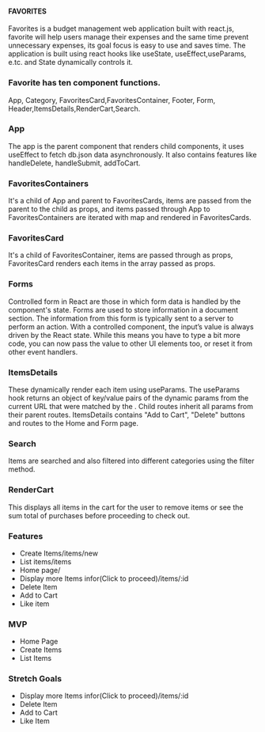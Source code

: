 #### FAVORITES ###
Favorites is a budget management web application built with react.js, favorite will help users manage their expenses and the same time prevent unnecessary expenses, its goal focus is easy to use and saves time.
The application is built using react hooks like useState, useEffect,useParams, e.tc. and State dynamically controls it.

### Favorite has ten component functions.
App, Category, FavoritesCard,FavoritesContainer, Footer, Form, Header,ItemsDetails,RenderCart,Search.

### App
The app is the parent component that renders child components, it uses useEffect to fetch db.json data asynchronously. It also contains features like handleDelete, handleSubmit, addToCart.

### FavoritesContainers
It's a child of App and parent to FavoritesCards, items are passed from the parent to the child as props, and items passed through App to FavoritesContainers are iterated with map and rendered in FavoritesCards.

### FavoritesCard
It's a child of FavoritesContainer, items are passed through as props, FavoritesCard renders each items in the array passed as props.

### Forms
Controlled form in React are those in which form data is handled by the component's state. Forms are used to store information in a document section. The information from this form is typically sent to a server to perform an action. With a controlled component, the input’s value is always driven by the React state. While this means you have to type a bit more code, you can now pass the value to other UI elements too, or reset it from other event handlers.

### ItemsDetails
These dynamically render each item using useParams. The useParams hook returns an object of key/value pairs of the dynamic params from the current URL that were matched by the <Route path> . Child routes inherit all params from their parent routes. ItemsDetails contains "Add to Cart", "Delete" buttons and routes to the Home and Form page.

### Search
Items are searched and also filtered into different categories using the filter method.

### RenderCart
This displays all items in the cart for the user to remove items or see the sum total of purchases before proceeding to check out.

### Features
* Create Items/items/new
* List items/items
* Home page/
* Display more Items infor(Click to proceed)/items/:id
* Delete Item
* Add to Cart
* Like item


### MVP ###
* Home Page
* Create Items
* List Items


### Stretch Goals
* Display more Items infor(Click to proceed)/items/:id
* Delete Item
* Add to Cart
* Like Item

